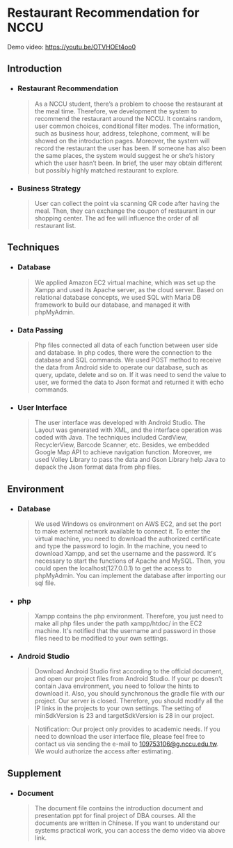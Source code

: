 # Restaurant Recommendation for NCCU

Demo video: https://youtu.be/OTVHOEt4oo0

Introduction
----
* ### Restaurant Recommendation
  >As a NCCU student, there’s a problem to choose the restaurant at the meal time. Therefore, we development the system to recommend the restaurant around the NCCU. It contains random, user common choices, conditional filter modes. The information, such as business hour, address, telephone, comment, will be showed on the introduction pages. Moreover, the system will record the restaurant the user has been. If someone has also been the same places, the system would suggest he or she’s history which the user hasn’t been. In brief, the user may obtain different but possibly highly matched restaurant to explore.

* ### Business Strategy
  >User can collect the point via scanning QR code after having the meal. Then, they can exchange the coupon of restaurant in our shopping center. The ad fee will influence the order of all restaurant list.

Techniques
----
* ### Database
  >We applied Amazon EC2 virtual machine, which was set up the Xampp and used its Apache server, as the cloud server. Based on relational database concepts, we used SQL with Maria DB framework to build our database, and managed it with phpMyAdmin.

* ### Data Passing
  >Php files connected all data of each function between user side and database. In php codes, there were the connection to the database and SQL commands. We used POST method to receive the data from Android side to operate our database, such as query, update, delete and so on. If it was need to send the value to user, we formed the data to Json format and returned it with echo commands.

* ### User Interface
  > The user interface was developed with Android Studio. The Layout was generated with XML, and the interface operation was coded with Java. The techniques included CardView, RecyclerView, Barcode Scanner, etc. Besides, we embedded Google Map API to achieve navigation function. Moreover, we used Volley Library to pass the data and Gson Library help Java to depack the Json format data from php files.

Environment
----
* ### Database
  >We used Windows os environment on AWS EC2, and set the port to make external network available to connect it. To enter the virtual machine, you need to download the authorized certificate and type the password to login. In the machine, you need to download Xampp, and set the username and the password. It's necessary to start the functions of Apache and MySQL. Then, you could open the localhost(127.0.0.1) to get the access to phpMyAdmin. You can implement the database after importing our sql file.
* ### php
  >Xampp contains the php environment. Therefore, you just need to make all php files under the path xampp/htdoc/ in the EC2 machine. It's notified that the username and password in those files need to be modified to your own settings.

* ### Android Studio
  >Download Android Studio first according to the official document, and open our project files from Android Studio. If your pc doesn't contain Java environment, you need to follow the hints to download it. Also, you should synchronous the gradle file with our project. Our server is closed. Therefore, you should modify all the IP links in the projects to your own settings. The setting of minSdkVersion is 23 and targetSdkVersion is 28 in our project.

  >Notification: Our project only provides to academic needs. If you need to download the user interface file, please feel free to contact us via sending the e-mail to 109753106@g.nccu.edu.tw. We would authorize the access after estimating.

Supplement
----
* ### Document
  >The document file contains the introduction document and presentation ppt for final project of DBA courses. All the documents are written in Chinese. If you want to understand our systems practical work, you can access the demo video via above link.
